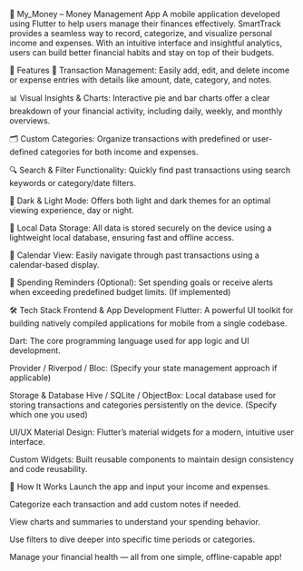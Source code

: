 💸 My_Money – Money Management App
A mobile application developed using Flutter to help users manage their finances effectively. SmartTrack provides a seamless way to record, categorize, and visualize personal income and expenses. With an intuitive interface and insightful analytics, users can build better financial habits and stay on top of their budgets.

📱 Features
💼 Transaction Management: Easily add, edit, and delete income or expense entries with details like amount, date, category, and notes.

📊 Visual Insights & Charts: Interactive pie and bar charts offer a clear breakdown of your financial activity, including daily, weekly, and monthly overviews.

🗂️ Custom Categories: Organize transactions with predefined or user-defined categories for both income and expenses.

🔍 Search & Filter Functionality: Quickly find past transactions using search keywords or category/date filters.

🌙 Dark & Light Mode: Offers both light and dark themes for an optimal viewing experience, day or night.

💾 Local Data Storage: All data is stored securely on the device using a lightweight local database, ensuring fast and offline access.

📅 Calendar View: Easily navigate through past transactions using a calendar-based display.

🔔 Spending Reminders (Optional): Set spending goals or receive alerts when exceeding predefined budget limits. (If implemented)

🛠️ Tech Stack
Frontend & App Development
Flutter: A powerful UI toolkit for building natively compiled applications for mobile from a single codebase.

Dart: The core programming language used for app logic and UI development.

Provider / Riverpod / Bloc: (Specify your state management approach if applicable)

Storage & Database
Hive / SQLite / ObjectBox: Local database used for storing transactions and categories persistently on the device. (Specify which one you used)

UI/UX
Material Design: Flutter’s material widgets for a modern, intuitive user interface.

Custom Widgets: Built reusable components to maintain design consistency and code reusability.

🚀 How It Works
Launch the app and input your income and expenses.

Categorize each transaction and add custom notes if needed.

View charts and summaries to understand your spending behavior.

Use filters to dive deeper into specific time periods or categories.

Manage your financial health — all from one simple, offline-capable app!
